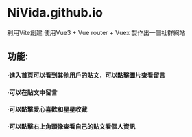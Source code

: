 # NiVida.github.io
利用Vite創建
使用Vue3 + Vue router + Vuex
製作出一個社群網站
<h2>功能:</h2>
<h4>‧進入首頁可以看到其他用戶的貼文，可以點擊圖片查看留言</h4>
<h4>‧可以在貼文中留言</h4>
<h4>‧可以點擊愛心喜歡和星星收藏</h4>
<h4>‧可以點擊右上角頭像查看自己的貼文看個人資訊</h4>

